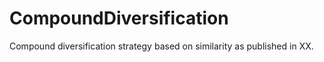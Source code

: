 # CompoundDiversification
Compound diversification strategy based on similarity as published in XX.
